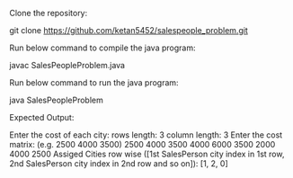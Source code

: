 Clone the repository:

git clone https://github.com/ketan5452/salespeople_problem.git

Run below command to compile the java program:

javac SalesPeopleProblem.java

Run below command to run the java program:

java SalesPeopleProblem

Expected Output:

Enter the cost of each city:
rows length:
3
column length:
3
Enter the cost matrix: (e.g. 2500 4000 3500)
2500 4000 3500
4000 6000 3500
2000 4000 2500
Assiged Cities row wise ([1st SalesPerson city index in 1st row, 2nd SalesPerson city index in 2nd row and so on]):
[1, 2, 0]